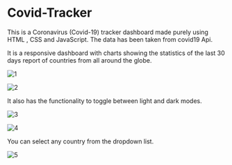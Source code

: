 # Covid-Tracker

This is a Coronavirus (Covid-19) tracker dashboard made purely using HTML , CSS and JavaScript.
The data has been taken from covid19 Api.

It is a responsive dashboard with charts showing the statistics of the last 30 days report of countries from all around the globe.


![1](https://user-images.githubusercontent.com/67047991/130111537-ce7cd06e-066f-4325-8a93-6ec99f7982cc.PNG)


![2](https://user-images.githubusercontent.com/67047991/130111607-84a2a891-f9c4-443e-807b-351e9681c7ac.PNG)


It also has the functionality to toggle between light and dark modes.


![3](https://user-images.githubusercontent.com/67047991/130111668-90a47cac-798d-4d51-b3d3-f7362e1f4288.PNG)



![4](https://user-images.githubusercontent.com/67047991/130111704-2278a916-a63b-4766-b2c7-da12ac36c68c.PNG)



You can select any country from the dropdown list.


![5](https://user-images.githubusercontent.com/67047991/130111754-f0772ac5-0607-4451-a368-8e40676cc6d2.PNG)

